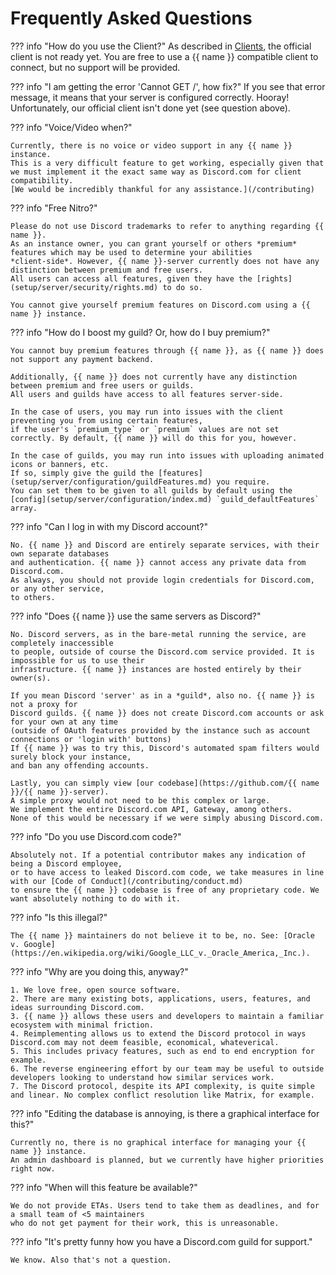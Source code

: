 # Frequently Asked Questions

??? info "How do you use the Client?"
    As described in [Clients](clients), the official client is not ready yet. You are free to use
    a {{ name }} compatible client to connect, but no support will be provided.

??? info "I am getting the error 'Cannot GET /', how fix?"
    If you see that error message, it means that your server is configured correctly. Hooray!
    Unfortunately, our official client isn't done yet (see question above).

??? info "Voice/Video when?"

    Currently, there is no voice or video support in any {{ name }} instance.
    This is a very difficult feature to get working, especially given that
    we must implement it the exact same way as Discord.com for client compatibility.
    [We would be incredibly thankful for any assistance.](/contributing)

??? info "Free Nitro?"

    Please do not use Discord trademarks to refer to anything regarding {{ name }}.
    As an instance owner, you can grant yourself or others *premium* features which may be used to determine your abilities
    *client-side*. However, {{ name }}-server currently does not have any distinction between premium and free users.
    All users can access all features, given they have the [rights](setup/server/security/rights.md) to do so.

    You cannot give yourself premium features on Discord.com using a {{ name }} instance.

??? info "How do I boost my guild? Or, how do I buy premium?"

    You cannot buy premium features through {{ name }}, as {{ name }} does not support any payment backend.

    Additionally, {{ name }} does not currently have any distinction between premium and free users or guilds.
    All users and guilds have access to all features server-side.

    In the case of users, you may run into issues with the client preventing you from using certain features,
    if the user's `premium_type` or `premium` values are not set correctly. By default, {{ name }} will do this for you, however.

    In the case of guilds, you may run into issues with uploading animated icons or banners, etc.
    If so, simply give the guild the [features](setup/server/configuration/guildFeatures.md) you require.
    You can set them to be given to all guilds by default using the [config](setup/server/configuration/index.md) `guild_defaultFeatures` array.

??? info "Can I log in with my Discord account?"

    No. {{ name }} and Discord are entirely separate services, with their own separate databases
    and authentication. {{ name }} cannot access any private data from Discord.com.
    As always, you should not provide login credentials for Discord.com, or any other service,
    to others.

??? info "Does {{ name }} use the same servers as Discord?"

    No. Discord servers, as in the bare-metal running the service, are completely inaccessible
    to people, outside of course the Discord.com service provided. It is impossible for us to use their
    infrastructure. {{ name }} instances are hosted entirely by their owner(s).

    If you mean Discord 'server' as in a *guild*, also no. {{ name }} is not a proxy for
    Discord guilds. {{ name }} does not create Discord.com accounts or ask for your own at any time
    (outside of OAuth features provided by the instance such as account connections or 'login with' buttons)
    If {{ name }} was to try this, Discord's automated spam filters would surely block your instance,
    and ban any offending accounts.

    Lastly, you can simply view [our codebase](https://github.com/{{ name }}/{{ name }}-server).
    A simple proxy would not need to be this complex or large.
    We implement the entire Discord.com API, Gateway, among others.
    None of this would be necessary if we were simply abusing Discord.com.

??? info "Do you use Discord.com code?"

    Absolutely not. If a potential contributor makes any indication of being a Discord employee,
    or to have access to leaked Discord.com code, we take measures in line with our [Code of Conduct](/contributing/conduct.md)
    to ensure the {{ name }} codebase is free of any proprietary code. We want absolutely nothing to do with it.

??? info "Is this illegal?"

    The {{ name }} maintainers do not believe it to be, no. See: [Oracle v. Google](https://en.wikipedia.org/wiki/Google_LLC_v._Oracle_America,_Inc.).

??? info "Why are you doing this, anyway?"

    1. We love free, open source software.
    2. There are many existing bots, applications, users, features, and ideas surrounding Discord.com.
    3. {{ name }} allows these users and developers to maintain a familiar ecosystem with minimal friction.
    4. Reimplementing allows us to extend the Discord protocol in ways Discord.com may not deem feasible, economical, whateverical.
    5. This includes privacy features, such as end to end encryption for example.
    6. The reverse engineering effort by our team may be useful to outside developers looking to understand how similar services work.
    7. The Discord protocol, despite its API complexity, is quite simple and linear. No complex conflict resolution like Matrix, for example.

??? info "Editing the database is annoying, is there a graphical interface for this?"

    Currently no, there is no graphical interface for managing your {{ name }} instance.
    An admin dashboard is planned, but we currently have higher priorities right now.

??? info "When will this feature be available?"

    We do not provide ETAs. Users tend to take them as deadlines, and for a small team of <5 maintainers
    who do not get payment for their work, this is unreasonable.

??? info "It's pretty funny how you have a Discord.com guild for support."

    We know. Also that's not a question.
